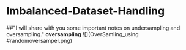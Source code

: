 # Imbalanced-Dataset-Handling
##"I will share with you some important notes on undersampling and oversampling."
**oversampling**
![](OverSamling_using #randomoversamper.png)
